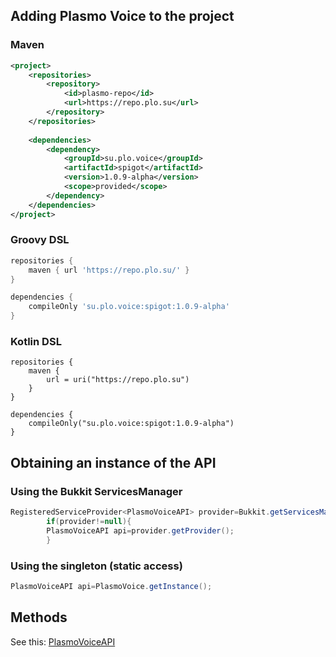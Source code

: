 ## Adding Plasmo Voice to the project

### Maven

```xml
<project>
    <repositories>
        <repository>
            <id>plasmo-repo</id>
            <url>https://repo.plo.su</url>
        </repository>
    </repositories>
    
    <dependencies>
        <dependency>
            <groupId>su.plo.voice</groupId>
            <artifactId>spigot</artifactId>
            <version>1.0.9-alpha</version>
            <scope>provided</scope>
        </dependency>
    </dependencies>
</project>
```

### Groovy DSL

```groovy
repositories {
    maven { url 'https://repo.plo.su/' }
}

dependencies {
    compileOnly 'su.plo.voice:spigot:1.0.9-alpha'
}
```

### Kotlin DSL

```
repositories {
    maven {
        url = uri("https://repo.plo.su")
    }
}

dependencies {
    compileOnly("su.plo.voice:spigot:1.0.9-alpha")
}
```

## Obtaining an instance of the API

### Using the Bukkit ServicesManager

```java
RegisteredServiceProvider<PlasmoVoiceAPI> provider=Bukkit.getServicesManager().getRegistration(PlasmoVoiceAPI.class);
        if(provider!=null){
        PlasmoVoiceAPI api=provider.getProvider();
        }
```

### Using the singleton (static access)

```java
PlasmoVoiceAPI api=PlasmoVoice.getInstance();
```

## Methods

See
this: [PlasmoVoiceAPI](https://github.com/plasmoapp/plasmo-voice/tree/main-spigot/src/main/java/su/plo/voice/PlasmoVoiceAPI.java)